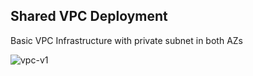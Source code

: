 ## Shared VPC Deployment

Basic VPC Infrastructure with private subnet in both AZs

![vpc-v1](https://github.com/user-attachments/assets/3c52e9c8-75b9-4c6d-a426-01d5a34c480d)
